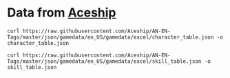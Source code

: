 # Data from [Aceship](https://github.com/Aceship/AN-EN-Tags/tree/master/json/gamedata/en_US/gamedata/excel)

```curl https://raw.githubusercontent.com/Aceship/AN-EN-Tags/master/json/gamedata/en_US/gamedata/excel/character_table.json -o character_table.json```

```curl https://raw.githubusercontent.com/Aceship/AN-EN-Tags/master/json/gamedata/en_US/gamedata/excel/skill_table.json -o skill_table.json```